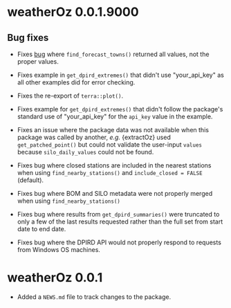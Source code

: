 # weatherOz 0.0.1.9000

## Bug fixes

* Fixes [bug](https://github.com/DPIRD-FSI/weatherOz/issues/35) where `find_forecast_towns()` returned all values, not the proper values.

* Fixes example in `get_dpird_extremes()` that didn't use "your_api_key" as all other examples did for error checking.

* Fixes the re-export of `terra::plot()`.

* Fixes example for `get_dpird_extremes()` that didn't follow the package's standard use of "your_api_key" for the `api_key` value in the example.

* Fixes an issue where the package data was not available when this package was called by another, _e.g._ {extractOz} used `get_patched_point()` but could not validate the user-input `values` because `silo_daily_values` could not be found.

* Fixes bug where closed stations are included in the nearest stations when using `find_nearby_stations()` and `include_closed = FALSE` (default).

* Fixes bug where BOM and SILO metadata were not properly merged when using `find_nearby_stations()`

* Fixes bug where results from `get_dpird_summaries()` were truncated to only a few of the last results requested rather than the full set from start date to end date.

* Fixes bug where the DPIRD API would not properly respond to requests from Windows OS machines.

# weatherOz 0.0.1

* Added a `NEWS.md` file to track changes to the package.
